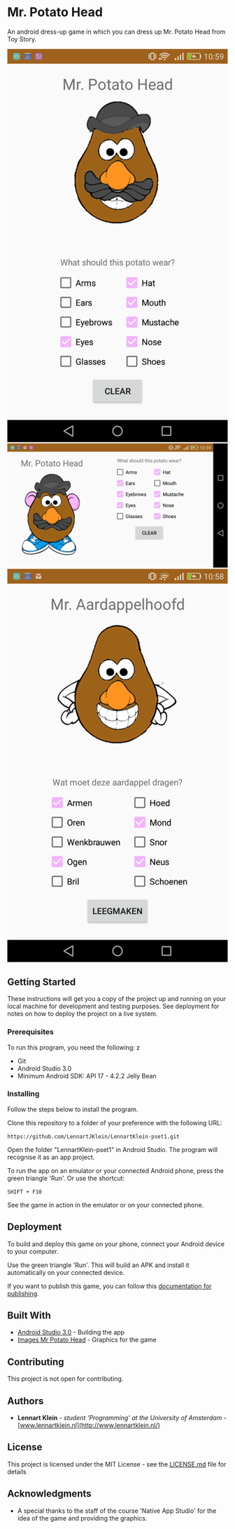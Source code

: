 # Mr. Potato Head

An android dress-up game in which you can dress up Mr. Potato Head from Toy Story.

![Mr. Potato Head - english](/doc/screenshot-en.png?raw=true "Mr. Potato Head - english")
![Mr. Potato Head - landscape](/doc/screenshot-en-landscape.png?raw=true "Mr. Potato Head - landscape")
![Mr. Potato Head - dutch](/doc/screenshot-nl.png?raw=true "Mr. Aardappelhoofd - Nederlands")

## Getting Started

These instructions will get you a copy of the project up and running on your local machine for development and testing purposes. See deployment for notes on how to deploy the project on a live system.

### Prerequisites

To run this program, you need the following:
z
* Git
* Android Studio 3.0
* Minimum Android SDK: API 17 - 4.2.2 Jelly Bean

### Installing

Follow the steps below to install the program.

Clone this repository to a folder of your preference with the following URL:

```
https://github.com/LennartJKlein/LennartKlein-pset1.git
```

Open the folder "LennartKlein-pset1" in Android Studio. The program will recognise it as an app project.

To run the app on an emulator or your connected Android phone, press the green triangle 'Run'. Or use the shortcut:

```
SHIFT + F10
```

See the game in action in the emulator or on your connected phone.

## Deployment

To build and deploy this game on your phone, connect your Android device to your computer.

Use the green triangle 'Run'. This will build an APK and install it automatically on your connected device.

If you want to publish this game, you can follow this [documentation for publishing](https://developer.android.com/studio/publish/index.html).

## Built With

* [Android Studio 3.0](https://developer.android.com/studio/index.html) - Building the app
* [Images Mr Potato Head](https://apps.mprog.nl/course/40%20Projects/10%20Mr.%20Potatohead/mr-potato-head-images.zip) - Graphics for the game

## Contributing

This project is not open for contributing.

## Authors

* **Lennart Klein** - *student 'Programming' at the University of Amsterdam* - [www.lennartklein.nl](http://www.lennartklein.nl/)

## License

This project is licensed under the MIT License - see the [LICENSE.md](LICENSE.md) file for details

## Acknowledgments

* A special thanks to the staff of the course 'Native App Studio' for the idea of the game and providing the graphics.